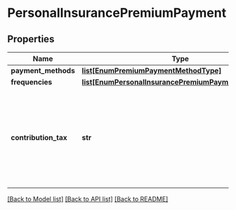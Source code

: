# PersonalInsurancePremiumPayment

## Properties
Name | Type | Description | Notes
------------ | ------------- | ------------- | -------------
**payment_methods** | [**list[EnumPremiumPaymentMethodType]**](EnumPremiumPaymentMethodType.md) |  | 
**frequencies** | [**list[EnumPersonalInsurancePremiumPaymentFrequency]**](EnumPersonalInsurancePremiumPaymentFrequency.md) |  | 
**contribution_tax** | **str** | Distribuição de frequência relativa aos valores referentes às taxas cobradas, nos termos do Anexo III. | [optional] 

[[Back to Model list]](../README.md#documentation-for-models) [[Back to API list]](../README.md#documentation-for-api-endpoints) [[Back to README]](../README.md)

